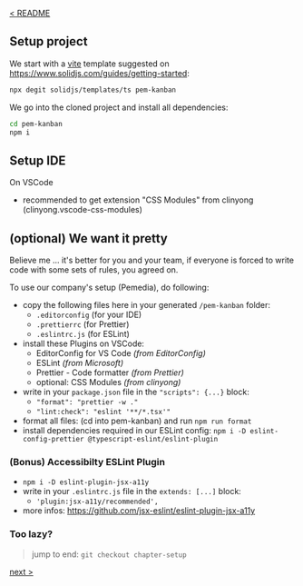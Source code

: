 [< README](../README.md)

## Setup project

We start with a [vite](https://vitejs.dev/) template suggested on https://www.solidjs.com/guides/getting-started:

```sh
npx degit solidjs/templates/ts pem-kanban
```

We go into the cloned project and install all dependencies:

```sh
cd pem-kanban
npm i
```

## Setup IDE

On VSCode

-   recommended to get extension "CSS Modules" from clinyong (clinyong.vscode-css-modules)

## (optional) We want it pretty

Believe me ... it's better for you and your team, if everyone is forced to write code with some sets of rules, you agreed on.

To use our company's setup (Pemedia), do following:

-   copy the following files here in your generated `/pem-kanban` folder:
    -   `.editorconfig` (for your IDE)
    -   `.prettierrc` (for Prettier)
    -   `.eslintrc.js` (for ESLint)
-   install these Plugins on VSCode:
    -   EditorConfig for VS Code _(from EditorConfig)_
    -   ESLint _(from Microsoft)_
    -   Prettier - Code formatter _(from Prettier)_
    -   optional: CSS Modules _(from clinyong)_
-   write in your `package.json` file in the `"scripts": {...}` block:
    -   `"format": "prettier -w ."`
    -   `"lint:check": "eslint '**/*.tsx'"`
-   format all files: (cd into pem-kanban) and run `npm run format`
-   install dependencies required in our ESLint config:
    `npm i -D eslint-config-prettier @typescript-eslint/eslint-plugin`

### (Bonus) Accessibilty ESLint Plugin

-   `npm i -D eslint-plugin-jsx-a11y`
-   write in your `.eslintrc.js` file in the `extends: [...]` block:
    -   `'plugin:jsx-a11y/recommended',`
-   more infos: https://github.com/jsx-eslint/eslint-plugin-jsx-a11y

### Too lazy?

> jump to end: `git checkout chapter-setup`

[next >](2_Start.md)
